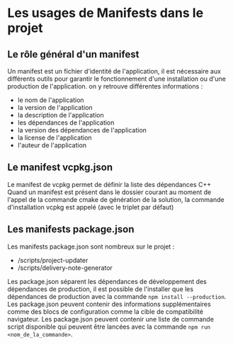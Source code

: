 # Les usages de Manifests dans le projet

## Le rôle général d'un manifest

Un manifest est un fichier d'identité de l'application,
il est nécessaire aux différents outils pour garantir le fonctionnement d'une installation ou d'une production de l'application.
on y retrouve différentes informations :

- le nom de l'application
- la version de l'application
- la description de l'application
- les dépendances de l'application
- la version des dépendances de l'application
- la license de l'application
- l'auteur de l'application

## Le manifest vcpkg.json

Le manifest de vcpkg permet de définir la liste des dépendances C++
Quand un manifest est présent dans le dossier courant au moment de l'appel de la commande cmake de génération de la solution, la commande d'installation vcpkg est appelé (avec le triplet par défaut)

## Les manifests package.json

Les manifests package.json sont nombreux sur le projet :

- /scripts/project-updater
- /scripts/delivery-note-generator

Les package.json séparent les dépendances de développement des dépendances de production, il est possible de l'installer que les dépendances de production avec la commande `npm install --production`.
Les package.json peuvent contenir des informations supplémentaires comme des blocs de configuration comme la cible de compatibilité navigateur.
Les package.json peuvent contenir une liste de commande script disponible qui peuvent être lancées avec la commande `npm run <nom_de_la_commande>`.
